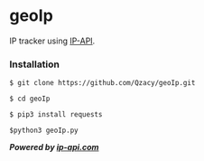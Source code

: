 # geoIp
IP tracker using [IP-API](ip-api.com).

### Installation
```$ git clone https://github.com/Qzacy/geoIp.git```

```$ cd geoIp```

```$ pip3 install requests```

```$python3 geoIp.py```


***Powered by [ip-api.com](ip-api.com)***
